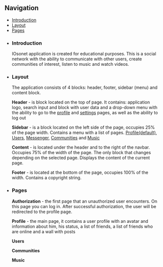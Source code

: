<h2>Navigation</h2>
<ul>
  <li><a href="#io-intro">Introduction</a></li>
  <li><a href="#io-blocks">Layout</a></li>
  <li><a href="#io-pages">Pages</a></li>
</ul>

<ul>
  <li id="io-intro">
    <h3>Introduction</h3>
    <p>
      IOsonet application is created for educational purposes. This is a social network with the ability to communicate with other users, create communities of interest, listen to music and watch videos.
    </p>
  </li>
  <li id="io-blocks">
    <h3>Layout</h3>
    <p>
      The application consists of 4 blocks: header, footer, sidebar (menu) and content block.
    </p>
    <p>
      <strong>Header</strong> - is block located on the top of page. It contains: application logo, search input and block with user data and a drop-down menu with the ability to go to the <a href="#io-profile-page">profile</a> and <a href="#io-settings-page">settings</a> pages, as well as the ability to log out
    </p>
    <p>
      <strong>Sidebar</strong> - is a block located on the left side of the page, occupies 25% of the page width. Contains a menu with a list of pages. <a href="#io-profile-page">Profile(default)</a>, <a href="#io-users-page">Users</a>, <a href="#io-messenger-page">Messenger</a>, <a href="#io-communitioes-page">Communities</a> and <a href="#io-music-page">Music</a>
    </p>
    <p>
      <strong>Content</strong> - is located under the header and to the right of the navbar. Occupies 75% of the width of the page. The only block that changes depending on the selected page. Displays the content of the current page.
    </p>
    <p>
      <strong>Footer</strong> - is located at the bottom of the page, occupies 100% of the width. Contains a copyright string.
    </p> 
  </li>
  <li id="io-pages">
    <h3>Pages</h3>
    <p id="io-auth-page">
      <strong>Authorization</strong> - the first page that an unauthorized user encounters. On this page you can log in. After successful authorization, the user will be redirected to the profile page.
    </p>
    <p id="io-profile-page">
      <strong>Profile</strong> - the main page, it contains a user profile with an avatar and information about him, his status, a list of friends, a list of friends who are online and a wall with posts
    </p>
    <p id="io-users-page">
      <strong>Users</strong>
    </p>
    <p id="io-communitioes-page">
      <strong>Communities</strong>
    </p>
    <p id="io-music-page">
      <strong>Music</strong>
    </p>
  </li>
</ul>
